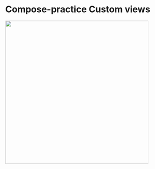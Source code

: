 # Compose-practice Custom views

<img src='https://github.com/Akshay-kumar79/Compose-practice/assets/58460601/7ede9ecd-a4fb-4a59-921a-c701bf34356c' width='450'>
<!-- ![Screenshot_20231210-112117](https://github.com/Akshay-kumar79/Compose-practice/assets/58460601/7ede9ecd-a4fb-4a59-921a-c701bf34356c =250x250) -->
